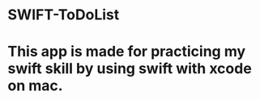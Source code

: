 # SWIFT-ToDoList
# This app is made for practicing my swift skill by using swift with xcode on mac.
